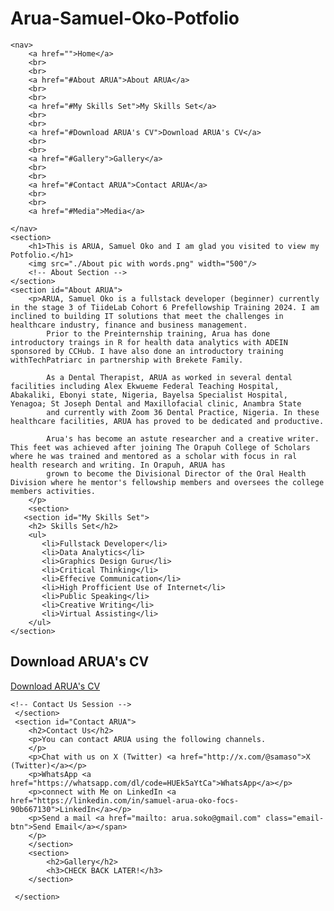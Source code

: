 # Arua-Samuel-Oko-Potfolio
<!DOCTYPE html>
<html lang="en">
<head>
    <meta charset="UTF-8">
    <meta http-equiv="X-UA-Compatible" content="IE=edge">
    <meta name="viewport" content="width=s, initial-scale=1.0">
    <title>ARUA SAMUEL OKO</title>
    <link rel="stylesheet" href="index.css">
    <link rel="stylesheet" href="Mobile-first.css">
</head>
<body>

    <nav>
        <a href="">Home</a>
        <br>
        <br>
        <a href="#About ARUA">About ARUA</a>
        <br>
        <br>
        <a href="#My Skills Set">My Skills Set</a>
        <br>
        <br>
        <a href="#Download ARUA's CV">Download ARUA's CV</a>
        <br>
        <br>
        <a href="#Gallery">Gallery</a>
        <br>
        <br>
        <a href="#Contact ARUA">Contact ARUA</a>
        <br>
        <br>
        <a href="#Media">Media</a>

    </nav>
    <section>
        <h1>This is ARUA, Samuel Oko and I am glad you visited to view my Potfolio.</h1>
        <img src="./About pic with words.png" width="500"/>
        <!-- About Section -->
    </section>
    <section id="About ARUA">
        <p>ARUA, Samuel Oko is a fullstack developer (beginner) currently in the stage 3 of TiideLab Cohort 6 Prefellowship Training 2024. I am inclined to building IT solutions that meet the challenges in healthcare industry, finance and business management.
            Prior to the Preinternship training, Arua has done introductory traings in R for health data analytics with ADEIN sponsored by CCHub. I have also done an introductory training withTechPatriarc in partnership with Brekete Family.

            As a Dental Therapist, ARUA as worked in several dental facilities including Alex Ekwueme Federal Teaching Hospital, Abakaliki, Ebonyi state, Nigeria, Bayelsa Specialist Hospital, Yenagoa; St Joseph Dental and Maxillofacial clinic, Anambra State
            and currently with Zoom 36 Dental Practice, Nigeria. In these healthcare facilities, ARUA has proved to be dedicated and productive.
            
            Arua's has become an astute researcher and a creative writer. This feet was achieved after joining The Orapuh College of Scholars where he was trained and mentored as a scholar with focus in ral health research and writing. In Orapuh, ARUA has
            grown to become the Divisional Director of the Oral Health Division where he mentor's fellowship members and oversees the college members activities.
        </p>
        <section>
       <section id="My Skills Set">
        <h2> Skills Set</h2>
        <ul>
           <li>Fullstack Developer</li>
           <li>Data Analytics</li>
           <li>Graphics Design Guru</li>
           <li>Critical Thinking</li>
           <li>Effecive Communication</li>
           <li>High Profficient Use of Internet</li>
           <li>Public Speaking</li>
           <li>Creative Writing</li>
           <li>Virtual Assisting</li>
        </ul>
    </section>
  <!-- CV Section -->
   <section id="Download ARUA's CV">
    <h2>Download ARUA's CV</h2>
   <a href="Arua Samuel Oko Resume.docx"
   download="arua Samuel Oko Resume.docx"
   class="download">Download ARUA's CV</a>
   </section>
   
    <!-- Contact Us Session -->
     </section>
     <section id="Contact ARUA">
        <h2>Contact Us</h2>
        <p>You can contact ARUA using the following channels.
        </p>
        <p>Chat with us on X (Twitter) <a href="http://x.com/@samaso">X (Twitter)</a></p>
        <p>WhatsApp <a href="https://whatsapp.com/dl/code=HUEk5aYtCa">WhatsApp</a></p>
        <p>connect with Me on LinkedIn <a href="https://linkedin.com/in/samuel-arua-oko-focs-90b667130">LinkedIn</a></p>
        <p>Send a mail <a href="mailto: arua.soko@gmail.com" class="email-btn">Send Email</a></span>
        </p>
        </section>
        <section>
            <h2>Gallery</h2>
            <h3>CHECK BACK LATER!</h3>
        </section>

     </section>
   </body>
</html>
